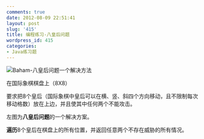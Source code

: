 ```yaml
---
comments: true
date: 2012-08-09 22:51:41
layout: post
slug: '415'
title: 编程练习-八皇后问题
wordpress_id: 415
categories:
- Java练习题
---
```


![Baham-八皇后问题一个解决方法](http://baham.co/wp-content/uploads/2012/08/IMG_20120809_224205_副本-225x300.jpg)

在国际象棋棋盘上（8X8）

要求把8个皇后（国际象棋中皇后可以在横、竖、斜四个方向移动，且不限制每次移动格数）放在上边，并且使其中任何两个不能攻击。

左图为**八皇后问题**的一个解决方案。

**遍历**8个皇后在棋盘上的所有位置，并返回任意两个不存在威胁的所有情况。
